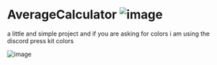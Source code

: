 # AverageCalculator ![image](https://user-images.githubusercontent.com/43643450/169651531-e92393f1-c449-426b-a1b5-14fefc8cb436.png)


a little and simple project and if you are asking for colors i am using the discord press kit colors 

![image](https://user-images.githubusercontent.com/43643450/142203049-2f67901b-e601-48c4-a7aa-e2a6dcb907bf.png)
